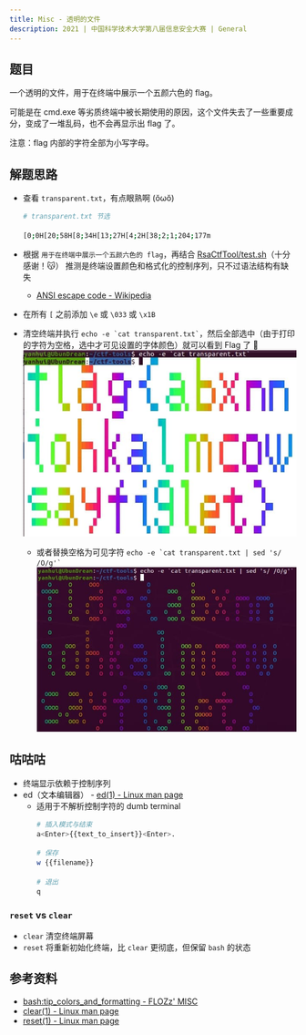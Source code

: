 ```yaml
---
title: Misc - 透明的文件
description: 2021 | 中国科学技术大学第八届信息安全大赛 | General
---
```


## 题目

一个透明的文件，用于在终端中展示一个五颜六色的 flag。

可能是在 cmd.exe 等劣质终端中被长期使用的原因，这个文件失去了一些重要成分，变成了一堆乱码，也不会再显示出 flag 了。

注意：flag 内部的字符全部为小写字母。

## 解题思路

- 查看 `transparent.txt`，有点眼熟啊 (ŏωŏ)
    ```bash
    # transparent.txt 节选

    [0;0H[20;58H[8;34H[13;27H[4;2H[38;2;1;204;177m
    ```

- 根据 `用于在终端中展示一个五颜六色的 flag`，再结合 [RsaCtfTool/test.sh](https://github.com/Ganapati/RsaCtfTool/blob/master/test.sh)（十分感谢！😽） 推测是终端设置颜色和格式化的控制序列，只不过语法结构有缺失
    - [ANSI escape code - Wikipedia](https://en.wikipedia.org/wiki/ANSI_escape_code)
- 在所有 `[` 之前添加 `\e` 或 `\033` 或 `\x1B`
- 清空终端并执行 `` echo -e `cat transparent.txt` ``，然后全部选中（由于打印的字符为空格，选中才可见设置的字体颜色）就可以看到 Flag 了 🥳<br>
![flag{abxnniohkalmcowsayfiglet}](img/transparent_file01.jpg)

    - 或者替换空格为可见字符 `` echo -e `cat transparent.txt | sed 's/ /O/g'` ``<br>
![不用全选也能看](img/transparent_file02.jpg)

## 咕咕咕

- 终端显示依赖于控制序列
- ed（文本编辑器） - [ed(1) - Linux man page](https://linux.die.net/man/1/ed)
    - 适用于不解析控制字符的 dumb terminal
      ```bash
      # 插入模式与结束
      a<Enter>{{text_to_insert}}<Enter>.

      # 保存
      w {{filename}}

      # 退出
      q
      ```

### `reset` vs `clear`

- `clear` 清空终端屏幕
- `reset` 将重新初始化终端，比 `clear` 更彻底，但保留 `bash` 的状态

## 参考资料

- [bash:tip_colors_and_formatting - FLOZz' MISC](https://misc.flogisoft.com/bash/tip_colors_and_formatting)
- [clear(1) - Linux man page](https://linux.die.net/man/1/clear)
- [reset(1) - Linux man page](https://linux.die.net/man/1/reset)